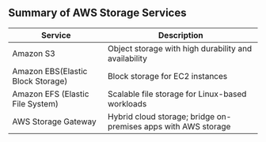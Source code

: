 ## Summary of AWS Storage Services

| Service | Description                     |
|---------|---------------------------------|
| Amazon S3  | Object storage with high durability and availability |
| Amazon EBS(Elastic Block Storage)  | Block storage for EC2 instances|
| Amazon EFS (Elastic File System) | Scalable file storage for Linux-based workloads |
| AWS Storage Gateway |Hybrid cloud storage; bridge on-premises apps with AWS storage |
